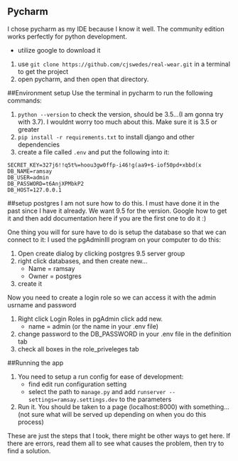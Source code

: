 ## Pycharm
I chose pycharm as my IDE because I know it well. The community edition works perfectly
for python development.
* utilize google to download it
1. use `git clone https://github.com/cjswedes/real-wear.git` in a terminal to get the project
2. open pycharm, and then open that directory.

##Environment setup
Use the terminal in pycharm to run the following commands:
1. `python --version` to check the version, should be 3.5...(I am gonna try with 3.7).
I wouldnt worry too much about this. Make sure it is 3.5 or greater
2. `pip install -r requirements.txt` to install django and other dependencies
3. create a file called `.env` and put the following into it:
```
SECRET_KEY=327j6!!q5t%=hoou3gw0ffp-i46!g(aa9+$-iof50pd+xbbd(x
DB_NAME=ramsay
DB_USER=admin
DB_PASSWORD=t6AnjXPMbkP2
DB_HOST=127.0.0.1
```

##setup postgres
I am not sure how to do this. I must have done it in the past since I have it already.
We want 9.5 for the version.  Google how to get it and then add documentation here if you
are the first one to do it :)

One thing you will for sure have to do is setup the database so that we can connect to it:
I used the pgAdminIII program on your computer to do this:
1. Open create dialog by clicking postgres 9.5 server group 
2. right click databases, and then create new...
    * Name = ramsay
    * Owner = postgres
3. create it

Now you need to create a login role so we can access it with the admin usrname and password
1. Right click Login Roles in pgAdmin click add new.
    * name = admin (or the name in your .env file)
2. change password to the DB_PASSWORD in your .env file in the definition tab
3. check all boxes in the role_priveleges tab

##Running the app
1. You need to setup a run config for ease of development:
    * find edit run configuration setting
    * select the path to `manage.py` and add `runserver --settings=ramsay.settings.dev` to the parameters
2. Run it. You should be taken to a page (localhost:8000) with something...
(not sure what will be served up depending on when you do this process)

These are just the steps that I took, there might be other ways to get here.
If there are errors, read them all to see what causes the problem,
then try to find a solution.


